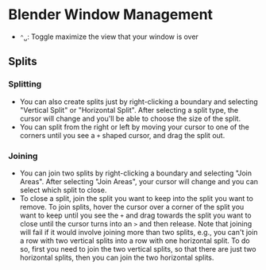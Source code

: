 # Blender Window Management

- `⌃␣`: Toggle maximize the view that your window is over

## Splits

### Splitting

- You can also create splits just by right-clicking a boundary and selecting "Vertical Split" or "Horizontal Split". After selecting a split type, the cursor will change and you'll be able to choose the size of the split.
- You can split from the right or left by moving your cursor to one of the corners until you see a `+` shaped cursor, and drag the split out.

### Joining

- You can join two splits by right-clicking a boundary and selecting "Join Areas". After selecting "Join Areas", your cursor will change and you can select which split to close.
- To close a split, join the split you want to keep into the split you want to remove. To join splits, hover the cursor over a corner of the split you want to keep until you see the `+` and drag towards the split you want to close until the cursor turns into an `>` and then release. Note that joining will fail if it would involve joining more than two splits, e.g., you can't join a row with two vertical splits into a row with one horizontal split. To do so, first you need to join the two vertical splits, so that there are just two horizontal splits, then you can join the two horizontal splits.